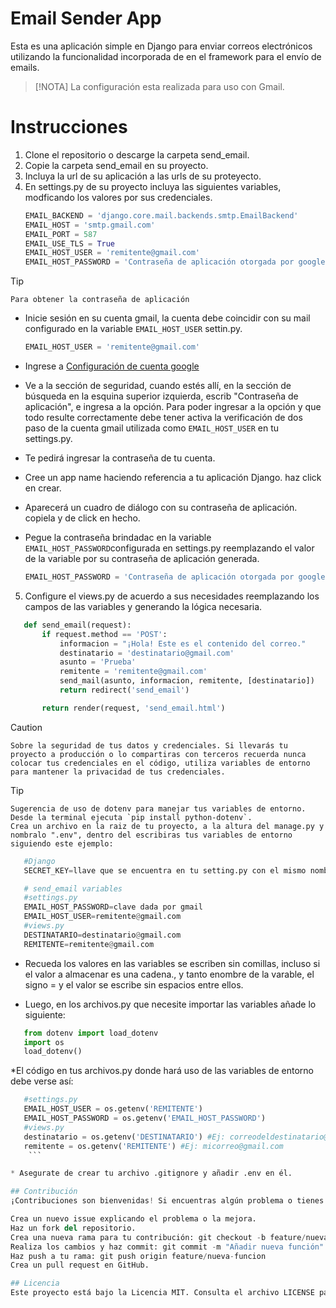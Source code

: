 # Email Sender App

Esta es una aplicación simple en Django para enviar correos electrónicos utilizando la funcionalidad incorporada de en el framework para el envío de emails. 


>[!NOTA]
    La configuración esta realizada para uso con Gmail.


# Instrucciones

1. Clone el repositorio o descarge la carpeta send_email.
2. Copie la carpeta send_email en su proyecto.
3. Incluya la url de su aplicación a las urls de su proteyecto.
4. En settings.py de su proyecto incluya las siguientes variables, modficando los valores por sus credenciales.
    ```python
    EMAIL_BACKEND = 'django.core.mail.backends.smtp.EmailBackend'
    EMAIL_HOST = 'smtp.gmail.com'
    EMAIL_PORT = 587
    EMAIL_USE_TLS = True
    EMAIL_HOST_USER = 'remitente@gmail.com'
    EMAIL_HOST_PASSWORD = 'Contraseña de aplicación otorgada por google'
    ```

>[!TIP]
    Para obtener la contraseña de aplicación
 * Inicie sesión en su cuenta gmail, la cuenta debe coincidir con su mail configurado en la variable `EMAIL_HOST_USER` settin.py.
     ```python
     EMAIL_HOST_USER = 'remitente@gmail.com'
     ```

 * Ingrese a [Configuración de cuenta google](https://myaccount.google.com/)

 * Ve a la sección de seguridad, cuando estés allí, en la sección de búsqueda en la esquina superior izquierda, escrib "Contraseña  de aplicación", e ingresa a la opción. Para poder ingresar a la opción y que todo resulte correctamente debe tener activa la    verificación de dos paso de la cuenta gmail utilizada como `EMAIL_HOST_USER` en tu settings.py.

 * Te pedirá ingresar la contraseña de tu cuenta.

 * Cree un app name haciendo referencia a tu aplicación Django. haz click en crear.

 * Aparecerá un cuadro de diálogo con su contraseña de aplicación. copiela y de click en hecho.

 * Pegue la contraseña brindadac en la variable `EMAIL_HOST_PASSWORD`configurada en settings.py reemplazando el valor de la variable por su contraseña de aplicación generada.
     ```python
     EMAIL_HOST_PASSWORD = 'Contraseña de aplicación otorgada por google'
     ```

5. Configure el views.py de acuerdo a sus necesidades reemplazando los campos de las variables y generando la lógica necesaria.
 ```python
    def send_email(request):
        if request.method == 'POST':
            informacion = "¡Hola! Este es el contenido del correo."
            destinatario = 'destinatario@gmail.com'
            asunto = 'Prueba'
            remitente = 'remitente@gmail.com'
            send_mail(asunto, informacion, remitente, [destinatario])
            return redirect('send_email')

        return render(request, 'send_email.html') 
 ```
>[!CAUTION]
    Sobre la seguridad de tus datos y credenciales. Si llevarás tu proyecto a producción o lo compartiras con terceros recuerda nunca colocar tus credenciales en el código, utiliza variables de entorno para mantener la privacidad de tus credenciales.

>[!TIP]
    Sugerencia de uso de dotenv para manejar tus variables de entorno. Desde la terminal ejecuta `pip install python-dotenv`.
    Crea un archivo en la raiz de tu proyecto, a la altura del manage.py y nombralo ".env", dentro del escribiras tus variables de entorno siguiendo este ejemplo:
    
```python
   #Django
   SECRET_KEY=llave que se encuentra en tu setting.py con el mismo nombre de variable.

   # send_email variables
   #settings.py
   EMAIL_HOST_PASSWORD=clave dada por gmail
   EMAIL_HOST_USER=remitente@gmail.com
   #views.py
   DESTINATARIO=destinatario@gmail.com
   REMITENTE=remitente@gmail.com  
```
* Recueda los valores en las variables se escriben sin comillas, incluso si el valor a almacenar es una cadena., y tanto enombre  de la varable, el signo = y el valor se escribe sin espacios entre ellos.

* Luego, en los archivos.py que necesite importar las variables añade lo siguiente:
 ```python
    from dotenv import load_dotenv
    import os
    load_dotenv()
 ```
*El código en tus archivos.py donde hará uso de las variables de entorno debe verse así:
 ```python
    #settings.py
    EMAIL_HOST_USER = os.getenv('REMITENTE')
    EMAIL_HOST_PASSWORD = os.getenv('EMAIL_HOST_PASSWORD')
    #views.py
    destinatario = os.getenv('DESTINATARIO') #Ej: correodeldestinatario@gmail.com
    remitente = os.getenv('REMITENTE') #Ej: micorreo@gmail.com
     ```

 * Asegurate de crear tu archivo .gitignore y añadir .env en él. 
 
## Contribución
¡Contribuciones son bienvenidas! Si encuentras algún problema o tienes ideas para mejorar la aplicación, sigue estos pasos:

Crea un nuevo issue explicando el problema o la mejora.
Haz un fork del repositorio.
Crea una nueva rama para tu contribución: git checkout -b feature/nueva-funcion
Realiza los cambios y haz commit: git commit -m "Añadir nueva función"
Haz push a tu rama: git push origin feature/nueva-funcion
Crea un pull request en GitHub.

## Licencia
Este proyecto está bajo la Licencia MIT. Consulta el archivo LICENSE para más detalles.
